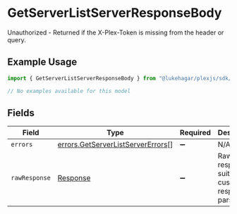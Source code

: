 # GetServerListServerResponseBody

Unauthorized - Returned if the X-Plex-Token is missing from the header or query.

## Example Usage

```typescript
import { GetServerListServerResponseBody } from "@lukehagar/plexjs/sdk/models/errors";

// No examples available for this model
```

## Fields

| Field                                                                                         | Type                                                                                          | Required                                                                                      | Description                                                                                   |
| --------------------------------------------------------------------------------------------- | --------------------------------------------------------------------------------------------- | --------------------------------------------------------------------------------------------- | --------------------------------------------------------------------------------------------- |
| `errors`                                                                                      | [errors.GetServerListServerErrors](../../../sdk/models/errors/getserverlistservererrors.md)[] | :heavy_minus_sign:                                                                            | N/A                                                                                           |
| `rawResponse`                                                                                 | [Response](https://developer.mozilla.org/en-US/docs/Web/API/Response)                         | :heavy_minus_sign:                                                                            | Raw HTTP response; suitable for custom response parsing                                       |